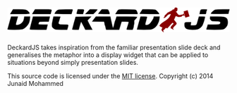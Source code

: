 ![DeckardJS Logo](deckardjs_logo.png)
=========

DeckardJS takes inspiration from the familiar presentation slide deck and generalises the metaphor into a display widget that can be applied to situations beyond simply presentation slides.

This source code is licensed under the [MIT license](http://choosealicense.com/licenses/mit/). Copyright (c) 2014 Junaid Mohammed